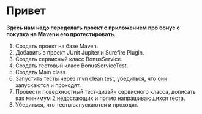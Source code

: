 # Привет

**Здесь  нам надо переделать проект с приложением про бонус с покупка на Mavenи его протестировать.**

1. Создать проект на базе Maven.
2. Добавить в проект JUnit Jupiter и Surefire Plugin.
3. Создать сервисный класс BonusService.
4. Создать тестовый класс BonusServiceTest.
5. Создать Main class.
6. Запустить тесты через mvn clean test, убедиться, что они запускаются и проходят.
7. Провести поверхностный тест-дизайн сервисного класса, дописать как минимум 2 недостающих и прямо напрашивающихся теста.
8. Убедиться, что тесты запускаются и проходят.

